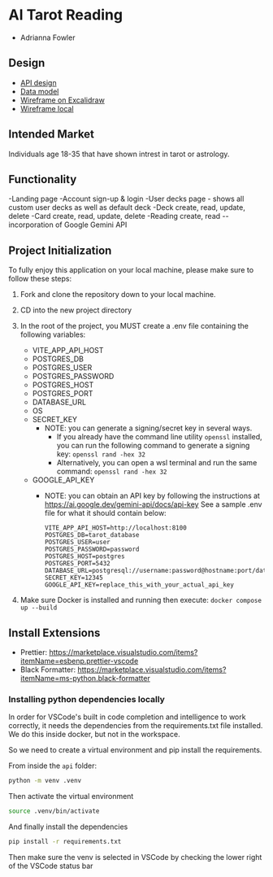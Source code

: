 # AI Tarot Reading

- Adrianna Fowler

## Design

- [API design](docs/apis.md)
- [Data model](docs/data_model.md)
- [Wireframe on Excalidraw](https://excalidraw.com/#json=iKxh9mQ-fVk3DBOUAGSLx,6HB7E16hlxt9c2EmEs5rnA)
- [Wireframe local](docs/tarotAI.excalidraw)


## Intended Market

Individuals age 18-35 that have shown intrest in tarot or astrology.

## Functionality

-Landing page
-Account sign-up & login
-User decks page - shows all custom user decks as well as default deck
-Deck create, read, update, delete
-Card create, read, update, delete
-Reading create, read -- incorporation of Google Gemini API


## Project Initialization

To fully enjoy this application on your local machine, please make sure to follow these steps:
1. Fork and clone the repository down to your local machine.
2. CD into the new project directory
3. In the root of the project, you MUST create a .env file containing the following variables:
    - VITE_APP_API_HOST
    - POSTGRES_DB
    - POSTGRES_USER
    - POSTGRES_PASSWORD
    - POSTGRES_HOST
    - POSTGRES_PORT
    - DATABASE_URL
    - OS
    - SECRET_KEY
        - NOTE: you can generate a signing/secret key in several ways.
            - If you already have the command line utility `openssl` installed, you can run the following command to generate a signing key: `openssl rand -hex 32`
            - Alternatively, you can open a wsl terminal and run the same command: `openssl rand -hex 32`
    - GOOGLE_API_KEY
        - NOTE: you can obtain an API key by following the instructions at
            https://ai.google.dev/gemini-api/docs/api-key
    See a sample .env file for what it should contain below:

            ```
            VITE_APP_API_HOST=http://localhost:8100
            POSTGRES_DB=tarot_database
            POSTGRES_USER=user
            POSTGRES_PASSWORD=password
            POSTGRES_HOST=postgres
            POSTGRES_PORT=5432
            DATABASE_URL=postgresql://username:password@hostname:port/database_name
            SECRET_KEY=12345
            GOOGLE_API_KEY=replace_this_with_your_actual_api_key

            ```

4. Make sure Docker is installed and running then execute:
     `docker compose up --build`


## Install Extensions

-   Prettier: <https://marketplace.visualstudio.com/items?itemName=esbenp.prettier-vscode>
-   Black Formatter: <https://marketplace.visualstudio.com/items?itemName=ms-python.black-formatter>

### Installing python dependencies locally

In order for VSCode's built in code completion and intelligence to
work correctly, it needs the dependencies from the requirements.txt file
installed. We do this inside docker, but not in the workspace.

So we need to create a virtual environment and pip install the requirements.

From inside the `api` folder:

```bash
python -m venv .venv
```

Then activate the virtual environment

```bash
source .venv/bin/activate
```

And finally install the dependencies

```bash
pip install -r requirements.txt
```

Then make sure the venv is selected in VSCode by checking the lower right of the
VSCode status bar
